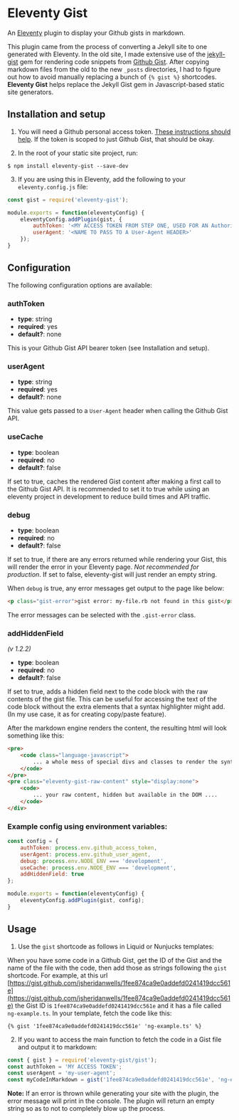 # Eleventy Gist
An [Eleventy](https://www.11ty.dev/) plugin to display your Github gists in markdown.

This plugin came from the process of converting a Jekyll site to one generated with Eleventy. In the old site, I made extensive use of the [jekyll-gist](https://github.com/jekyll/jekyll-gist) gem for rendering code snippets from [Github Gist](https://gist.github.com/). After copying markdown files from the old to the new `_posts` directories, I had to figure out how to avoid manually replacing a bunch of `{% gist %}` shortcodes. __Eleventy Gist__ helps replace the Jekyll Gist gem in Javascript-based static site generators. 

## Installation and setup

1. You will need a Github personal access token. [These instructions should help](https://docs.github.com/en/authentication/keeping-your-account-and-data-secure/creating-a-personal-access-token). If the token is scoped to just Github Gist, that should be okay.

2. In the root of your static site project, run:
```
$ npm install eleventy-gist --save-dev
```

3. If you are using this in Eleventy, add the following to your `eleventy.config.js` file:
```javascript
const gist = require('eleventy-gist');

module.exports = function(eleventyConfig) {
    eleventyConfig.addPlugin(gist, {
		authToken: '<MY ACCESS TOKEN FROM STEP ONE, USED FOR AN Authorization HEADER>',
		userAgent: '<NAME TO PASS TO A User-Agent HEADER>'
	});
}
```

## Configuration
The following configuration options are available:

### authToken
 - __type__: string
 - __required__: yes
 - __default?__: none

This is your Github Gist API bearer token (see Installation and setup).

### userAgent
 - __type__: string
 - __required__: yes
 - __default?__: none

This value gets passed to a `User-Agent` header when calling the Github Gist API.

### useCache
 - __type__: boolean
 - __required__: no
 - __default?__: false

If set to true, caches the rendered Gist content after making a first call to the Github Gist API. It is recommended to set it to true while using an eleventy project in development to reduce build times and API traffic.

### debug
 - __type__: boolean
 - __required__: no
 - __default?__: false

If set to true, if there are any errors returned while rendering your Gist, this will render the error in your Eleventy page. _Not recommended for production_. If set to false, eleventy-gist will just render an empty string.

When `debug` is true, any error messages get output to the page like below:
```html
<p class="gist-error">gist error: my-file.rb not found in this gist</p>
```
The error messages can be selected with the `.gist-error` class.

### addHiddenField
_(v 1.2.2)_
 - __type__: boolean
 - __required__: no
 - __default?__: false

If set to true, adds a hidden field next to the code block with the raw contents of the gist file. This can be useful for accessing the text of the code block without the extra elements that a syntax highlighter might add. (In my use case, it as for creating copy/paste feature).

After the markdown engine renders the content, the resulting html will look something like this:
```html
<pre>
	<code class="language-javascript">
		... a whole mess of special divs and classes to render the syntax highlighting
	</code>
</pre>
<pre class="eleventy-gist-raw-content" style="display:none">
	<code>
        ... your raw content, hidden but available in the DOM ....
	</code>
</div>
```

### Example config using environment variables:
```javascript
const config = {
	authToken: process.env.github_access_token,
	userAgent: process.env.github_user_agent,
	debug: process.env.NODE_ENV === 'development', 
	useCache: process.env.NODE_ENV === 'development',
	addHiddenField: true
};

module.exports = function(eleventyConfig) {
    eleventyConfig.addPlugin(gist, config);
}
```

## Usage
1. Use the `gist` shortcode as follows in Liquid or Nunjucks templates: 

When you have some code in a Github Gist, get the ID of the Gist and the name of the file with the code, then add those as strings following the `gist` shortcode. For example, at this url [https://gist.github.com/jsheridanwells/1fee874ca9e0addefd0241419dcc561e](https://gist.github.com/jsheridanwells/1fee874ca9e0addefd0241419dcc561e) the Gist ID is `1fee874ca9e0addefd0241419dcc561e` and it has a file called `ng-example.ts`. In your template, fetch the code like this:
```
{% gist '1fee874ca9e0addefd0241419dcc561e' 'ng-example.ts' %}
```

2. If you want to access the main function to fetch the code in a Gist file and output it to markdown:
```javascript
const { gist } = require('eleventy-gist/gist');
const authToken = 'MY ACCESS TOKEN';
const userAgent = 'my-user-agent';
const myCodeInMarkdown = gist('1fee874ca9e0addefd0241419dcc561e', 'ng-example.ts', { authToken, userAgent });
```

__Note:__ If an error is thrown while generating your site with the plugin, the error message will print in the console. The plugin will return an empty string so as to not to completely blow up the process.
